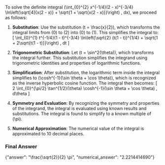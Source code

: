 To solve the definite integral \(\int_{0}^{2} x^{-1/4}(2 - x)^{-3/4} \ln\left(\sqrt[4]{x(2 - x)} + \sqrt{1 + \sqrt{x(2 - x)}}\right) \, dx\), we proceed as follows:

1. **Substitution**: Use the substitution \(t = \frac{x}{2}\), which transforms the integral limits from \(0\) to \(2\) into \(0\) to \(1\). This simplifies the integral to:
   \[
   \int_{0}^{1} t^{-1/4}(1 - t)^{-3/4} \ln\left(\sqrt{2} (t(1 - t))^{1/4} + \sqrt{1 + 2\sqrt{t(1 - t)}}\right) \, dt
   \]

2. **Trigonometric Substitution**: Let \(t = \sin^2(\theta)\), which transforms the integral further. This substitution simplifies the integrand using trigonometric identities and properties of logarithmic functions.

3. **Simplification**: After substitution, the logarithmic term inside the integral simplifies to \(\cosh^{-1}(\sin \theta + \cos \theta)\), which is recognized as the inverse hyperbolic cosine function. The integral then becomes:
   \[
   2 \int_{0}^{\pi/2} \tan^{1/2}(\theta) \cosh^{-1}(\sin \theta + \cos \theta) \, d\theta
   \]

4. **Symmetry and Evaluation**: By recognizing the symmetry and properties of the integrand, the integral is evaluated using known results and substitutions. The integral is found to simplify to a known multiple of \(\pi\).

5. **Numerical Approximation**: The numerical value of the integral is approximated to 10 decimal places.

### Final Answer
{"answer": "\\frac{\\sqrt{2}}{2} \\pi", "numerical_answer": "2.2214414690"}